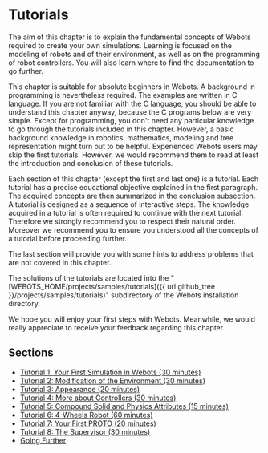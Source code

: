 # Tutorials

The aim of this chapter is to explain the fundamental concepts of Webots required to create your own simulations.
Learning is focused on the modeling of robots and of their environment, as well as on the programming of robot controllers.
You will also learn where to find the documentation to go further.

This chapter is suitable for absolute beginners in Webots.
A background in programming is nevertheless required.
The examples are written in C language.
If you are not familiar with the C language, you should be able to understand this chapter anyway, because the C programs below are very simple.
Except for programming, you don't need any particular knowledge to go through the tutorials included in this chapter.
However, a basic background knowledge in robotics, mathematics, modeling and tree representation might turn out to be helpful.
Experienced Webots users may skip the first tutorials.
However, we would recommend them to read at least the introduction and conclusion of these tutorials.

Each section of this chapter (except the first and last one) is a tutorial.
Each tutorial has a precise educational objective explained in the first paragraph.
The acquired concepts are then summarized in the conclusion subsection.
A tutorial is designed as a sequence of interactive steps.
The knowledge acquired in a tutorial is often required to continue with the next tutorial.
Therefore we strongly recommend you to respect their natural order.
Moreover we recommend you to ensure you understood all the concepts of a tutorial before proceeding further.

The last section will provide you with some hints to address problems that are not covered in this chapter.

The solutions of the tutorials are located into the "[WEBOTS\_HOME/projects/samples/tutorials]({{ url.github_tree }}/projects/samples/tutorials)" subdirectory of the Webots installation directory.

We hope you will enjoy your first steps with Webots.
Meanwhile, we would really appreciate to receive your feedback regarding this chapter.

## Sections

- [Tutorial 1: Your First Simulation in Webots (30 minutes)](tutorial-1-your-first-simulation-in-webots.md)
- [Tutorial 2: Modification of the Environment (30 minutes)](tutorial-2-modification-of-the-environment.md)
- [Tutorial 3: Appearance (20 minutes)](tutorial-3-appearance.md)
- [Tutorial 4: More about Controllers (30 minutes)](tutorial-4-more-about-controllers.md)
- [Tutorial 5: Compound Solid and Physics Attributes (15 minutes)](tutorial-5-compound-solid-and-physics-attributes.md)
- [Tutorial 6: 4-Wheels Robot (60 minutes)](tutorial-6-4-wheels-robot.md)
- [Tutorial 7: Your First PROTO (20 minutes)](tutorial-7-your-first-proto.md)
- [Tutorial 8: The Supervisor (30 minutes)](tutorial-8-the-supervisor.md)
- [Going Further](going-further.md)
